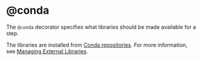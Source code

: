 # @conda

The `@conda` decorator specifies what libraries should be made available for a step.

The libraries are installed from [Conda repositories](https://anaconda.org/). For more information, see [Managing External Libraries](/metaflow/dependencies).

<!-- WARNING: THIS FILE WAS AUTOGENERATED! DO NOT EDIT! Instead, edit the notebook w/the location & name as this file. -->


<DocSection type="decorator" name="conda" module="metaflow" show_import="True" heading_level="3" link="https://github.com/Netflix/metaflow/tree/master/metaflow/plugins/conda/conda_step_decorator.py#L38">
<SigArgSection>
<SigArg name="..." />
</SigArgSection>
<Description summary="Specifies the Conda environment for the step." extended_summary="Information in this decorator will augment any\nattributes set in the `@conda_base` flow-level decorator. Hence\nyou can use `@conda_base` to set common libraries required by all\nsteps and use `@conda` to specify step-specific additions." />
<ParamSection name="Parameters">
	<Parameter name="libraries" type="Dict" desc="Libraries to use for this step. The key is the name of the package\nand the value is the version to use (Default: {})." />
	<Parameter name="python" type="string" desc="Version of Python to use, e.g. '3.7.4'\n(Default: None, i.e. the current Python version)." />
	<Parameter name="disabled" type="bool" desc="If set to True, disables Conda (Default: False)." />
</ParamSection>
</DocSection>

